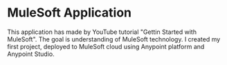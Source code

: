 # MuleSoft Application

This application has made by YouTube tutorial "Gettin Started with MuleSoft". The goal is understanding of MuleSoft technology. I created my first project, deployed to MuleSoft cloud using Anypoint platform and Anypoint Studio.
